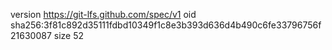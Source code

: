 version https://git-lfs.github.com/spec/v1
oid sha256:3f81c892d35111fdbd10349f1c8e3b393d636d4b490c6fe33796756f21630087
size 52
